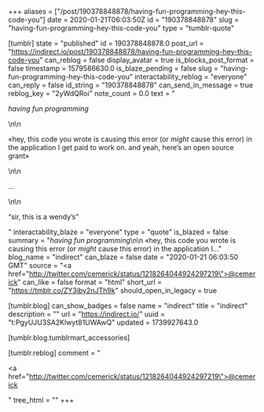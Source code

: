 +++
aliases = ["/post/190378848878/having-fun-programming-hey-this-code-you"]
date = 2020-01-21T06:03:50Z
id = "190378848878"
slug = "having-fun-programming-hey-this-code-you"
type = "tumblr-quote"

[tumblr]
state = "published"
id = 190378848878.0
post_url = "https://indirect.io/post/190378848878/having-fun-programming-hey-this-code-you"
can_reblog = false
display_avatar = true
is_blocks_post_format = false
timestamp = 1579586630.0
is_blaze_pending = false
slug = "having-fun-programming-hey-this-code-you"
interactability_reblog = "everyone"
can_reply = false
id_string = "190378848878"
can_send_in_message = true
reblog_key = "2yWdQRoi"
note_count = 0.0
text = "<p>*having fun programming*</p>\n\n<p>«hey, this code you wrote is causing this error (or _might_ cause this error) in the application I get paid to work on. and yeah, here&rsquo;s an open source grant»</p>\n\n<p>&hellip;</p>\n\n<p>&ldquo;sir, this is a wendy&rsquo;s&rdquo;</p>"
interactability_blaze = "everyone"
type = "quote"
is_blazed = false
summary = "*having fun programming*\n\n «hey, this code you wrote is causing this error (or _might_ cause this error) in the application I..."
blog_name = "indirect"
can_blaze = false
date = "2020-01-21 06:03:50 GMT"
source = "<a href=\"http://twitter.com/cemerick/status/1218264044924297219\">@cemerick</a>"
can_like = false
format = "html"
short_url = "https://tmblr.co/ZY3jby2nJTh9k"
should_open_in_legacy = true

[tumblr.blog]
can_show_badges = false
name = "indirect"
title = "indirect"
description = ""
url = "https://indirect.io/"
uuid = "t:PgyUJU3SA2Klwyt81UWAwQ"
updated = 1739927643.0

[tumblr.blog.tumblrmart_accessories]

[tumblr.reblog]
comment = "<p><a href=\"http://twitter.com/cemerick/status/1218264044924297219\">@cemerick</a></p>"
tree_html = ""
+++
